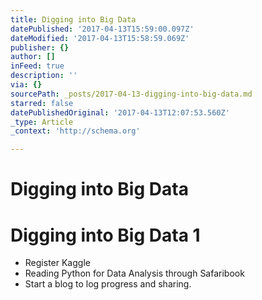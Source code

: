 ```yaml
---
title: Digging into Big Data
datePublished: '2017-04-13T15:59:00.097Z'
dateModified: '2017-04-13T15:58:59.069Z'
publisher: {}
author: []
inFeed: true
description: ''
via: {}
sourcePath: _posts/2017-04-13-digging-into-big-data.md
starred: false
datePublishedOriginal: '2017-04-13T12:07:53.560Z'
_type: Article
_context: 'http://schema.org'

---
```

# Digging into Big Data

# Digging into Big Data 1

* Register Kaggle
* Reading Python for Data Analysis through Safaribook
* Start a blog to log progress and sharing.